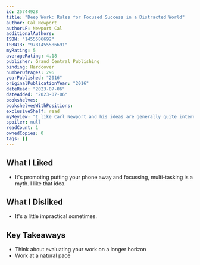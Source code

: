 ```yaml
---
id: 25744928
title: "Deep Work: Rules for Focused Success in a Distracted World"
author: Cal Newport
authorLF: Newport Cal
additionalAuthors:
ISBN: "1455586692"
ISBN13: "9781455586691"
myRating: 5
averageRating: 4.18
publisher: Grand Central Publishing
binding: Hardcover
numberOfPages: 296
yearPublished: "2016"
originalPublicationYear: "2016"
dateRead: "2023-07-06"
dateAdded: "2023-07-06"
bookshelves:
bookshelvesWithPositions:
exclusiveShelf: read
myReview: "I like Carl Newport and his ideas are generally quite interesting although I find them hard to follow in their entirety. This is definitely something I aspire to and everytime I give it a shot, even part of it, it genuinely makes a real difference."
spoiler: null
readCount: 1
ownedCopies: 0
tags: []
---
```


## What I Liked

- It's promoting putting your phone away and focussing, multi-tasking is a myth. I like that idea.

## What I Disliked

- It's a little impractical sometimes.

## Key Takeaways

- Think about evaluating your work on a longer horizon
- Work at a natural pace
